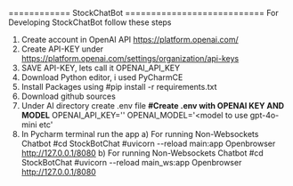 ============ StockChatBot  ===========================
For Developing StockChatBot follow these steps

1) Create account in OpenAI API https://platform.openai.com/
2) Create API-KEY under https://platform.openai.com/settings/organization/api-keys
3) SAVE API-KEY, lets call it OPENAI_API_KEY
4) Download Python editor, i used PyCharmCE
5) Install Packages using 
#pip install -r requirements.txt
5) Download github sources
6) Under AI directory create .env file
**#Create .env with OPENAI KEY AND MODEL**
OPENAI_API_KEY='<Your openAI Key>'
OPENAI_MODEL='<model to use gpt-4o-mini etc'
7) In Pycharm terminal run the app
  a) For running Non-Websockets Chatbot
#cd StockBotChat
#uvicorn --reload main:app 
Openbrowser http://127.0.0.1/8080
  b) For running Non-Websockets Chatbot
#cd StockBotChat
#uvicorn --reload main_ws:app 
Openbrowser http://127.0.0.1/8080



 
